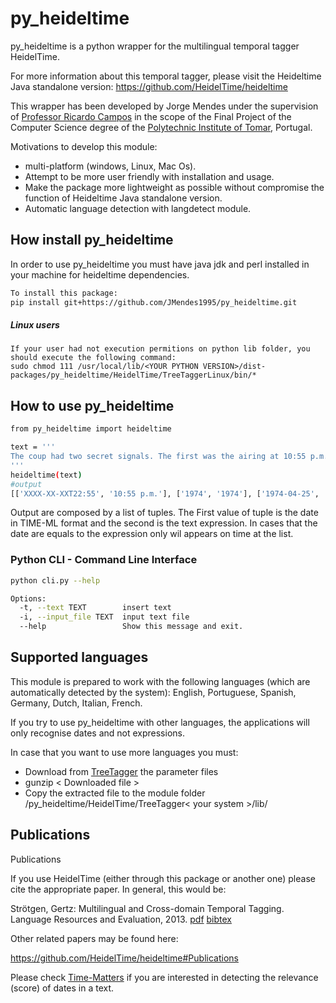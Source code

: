 # py_heideltime
py_heideltime is a python wrapper for the multilingual temporal tagger HeidelTime.

For more information about this temporal tagger, please visit the Heideltime Java standalone version: https://github.com/HeidelTime/heideltime

This wrapper has been developed by Jorge Mendes under the supervision of [Professor Ricardo Campos](http://www.ccc.ipt.pt/~ricardo/) in the scope of the Final Project of the Computer Science degree of the [Polytechnic Institute of Tomar](http://portal2.ipt.pt/), Portugal.

Motivations to develop this module:
    
 - multi-platform (windows, Linux, Mac Os).
 - Attempt to be more user friendly with installation and usage.
 - Make the package more lightweight as possible without compromise the function of Heideltime Java standalone version.
 - Automatic language detection with langdetect module.

## How install py_heideltime
In order to use py_heideltime you must have java jdk and perl installed in your machine for heideltime dependencies.
```bash
To install this package:
pip install git+https://github.com/JMendes1995/py_heideltime.git
```
##### Linux users
    If your user had not execution permitions on python lib folder, you should execute the following command:
    sudo chmod 111 /usr/local/lib/<YOUR PYTHON VERSION>/dist-packages/py_heideltime/HeidelTime/TreeTaggerLinux/bin/*
    

## How to use py_heideltime
```bash
from py_heideltime import heideltime

text = '''
The coup had two secret signals. The first was the airing at 10:55 p.m. of Paulo de Carvalho's "E Depois do Adeus" (Portugal's entry in the 1974 Eurovision Song Contest) on Emissores Associados de Lisboa, which alerted the rebel captains and soldiers to begin the coup. The second signal came on 25 April 1974 at 12:20 a.m., when Rádio Renascença broadcast "Grândola, Vila Morena" (a song by Zeca Afonso, an influential political folk musician and singer who was banned from Portuguese radio at the time). The MFA gave the signals to take over strategic points of power in the country.
'''
heideltime(text)
#output
[['XXXX-XX-XXT22:55', '10:55 p.m.'], ['1974', '1974'], ['1974-04-25', '25 April 1974'], ['1974-04-25T12:20', '12:20 a.m.']]
```
Output are composed by a list of tuples. The First value of tuple is the date in TIME-ML format and the second is the text expression.
In cases that the date are equals to the expression only wil appears on time at the list.
### Python CLI -  Command Line Interface
``` bash
python cli.py --help

Options:
  -t, --text TEXT        insert text
  -i, --input_file TEXT  input text file
  --help                 Show this message and exit.
```

## Supported languages

This module is prepared to work with the following languages (which are automatically detected by the system): English, Portuguese, Spanish, Germany, Dutch, Italian, French.

If you try to use py_heideltime with other languages, the applications will only recognise dates and not expressions.

In case that you want to use more languages you must:
  
  - Download from [TreeTagger](https://www.cis.uni-muenchen.de/~schmid/tools/TreeTagger/) the parameter files
  - gunzip < Downloaded file >
  - Copy the extracted file to the module folder /py_heideltime/HeidelTime/TreeTagger< your system >/lib/


## Publications 
Publications

If you use HeidelTime (either through this package or another one) please cite the appropriate paper. In general, this would be:

Strötgen, Gertz: Multilingual and Cross-domain Temporal Tagging. Language Resources and Evaluation, 2013. [pdf](https://link.springer.com/article/10.1007%2Fs10579-012-9179-y) [bibtex](https://dbs.ifi.uni-heidelberg.de/files/Team/jannik/publications/stroetgen_bib.html#LREjournal2013)

 
Other related papers may be found here:

https://github.com/HeidelTime/heideltime#Publications

Please check [Time-Matters](https://github.com/LIAAD/Time-Matters) if you are interested in detecting the relevance (score) of dates in a text.